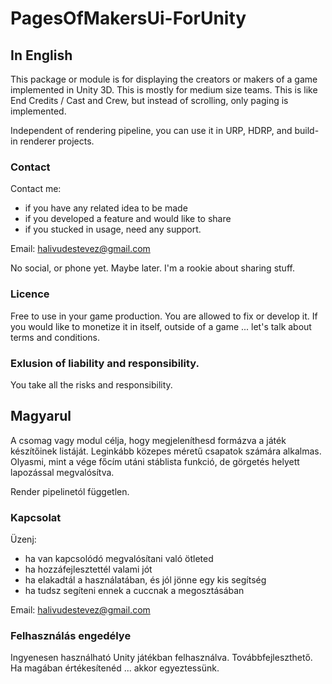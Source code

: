# PagesOfMakersUi-ForUnity

## In English
This package or module is for displaying the creators or makers of a game implemented in Unity 3D.
This is mostly for medium size teams.
This is like End Credits / Cast and Crew, but instead of scrolling, only paging is implemented.

Independent of rendering pipeline, you can use it in URP, HDRP, and build-in renderer projects.


### Contact
Contact me: 
- if you have any related idea to be made
- if you developed a feature and would like to share
- if you stucked in usage, need any support.

Email: halivudestevez@gmail.com

No social, or phone yet. Maybe later. I'm a rookie about sharing stuff.

### Licence
Free to use in your game production. 
You are allowed to fix or develop it.
If you would like to monetize it in itself, outside of a game ... let's talk about terms and conditions.

### Exlusion of liability and responsibility.
You take all the risks and responsibility.

## Magyarul
A csomag vagy modul célja, hogy megjeleníthesd formázva a játék készítőinek listáját.
Leginkább közepes méretű csapatok számára alkalmas.
Olyasmi, mint a vége főcím utáni stáblista funkció, de görgetés helyett lapozással megvalósítva.

Render pipelinetól független.


### Kapcsolat
Üzenj: 
- ha van kapcsolódó megvalósítani való ötleted
- ha hozzáfejlesztettél valami jót
- ha elakadtál a használatában, és jól jönne egy kis segítség
- ha tudsz segíteni ennek a cuccnak a megosztásában

Email: halivudestevez@gmail.com

### Felhasználás engedélye
Ingyenesen használható Unity játékban felhasználva. 
Továbbfejleszthető.
Ha magában értékesítenéd ... akkor egyeztessünk.
